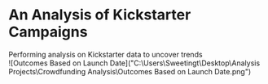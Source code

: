 # An Analysis of Kickstarter Campaigns
Performing analysis on Kickstarter data to uncover trends  
![Outcomes Based on Launch Date]("C:\Users\Sweetingt\Desktop\Analysis Projects\Crowdfunding Analysis\Outcomes Based on Launch Date.png")
